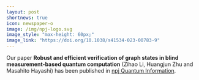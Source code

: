 ```yaml
---
layout: post
shortnews: true
icon: newspaper-o
image: /img/npj-logo.svg
image_style: "max-height: 60px;"
image_link: "https://doi.org/10.1038/s41534-023-00783-9"
---
```


Our paper **Robust and efficient verification of graph states in blind measurement-based quantum computation** (Zihao Li, Huangjun Zhu and Masahito Hayashi) has been published in [npj Quantum Information](https://doi.org/10.1038/s41534-023-00783-9).

